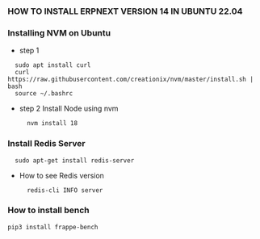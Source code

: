 ### HOW TO INSTALL ERPNEXT VERSION 14 IN UBUNTU 22.04

### Installing NVM on Ubuntu
  - step 1
  ```
    sudo apt install curl
    curl https://raw.githubusercontent.com/creationix/nvm/master/install.sh | bash
    source ~/.bashrc   
  ```
 - step 2 Install Node using nvm
   ```
     nvm install 18
   ```
### Install Redis Server
  ```
    sudo apt-get install redis-server
  ```
  - How to see Redis version
    ```
      redis-cli INFO server
    ```
    
### How to install bench
```
pip3 install frappe-bench
```
